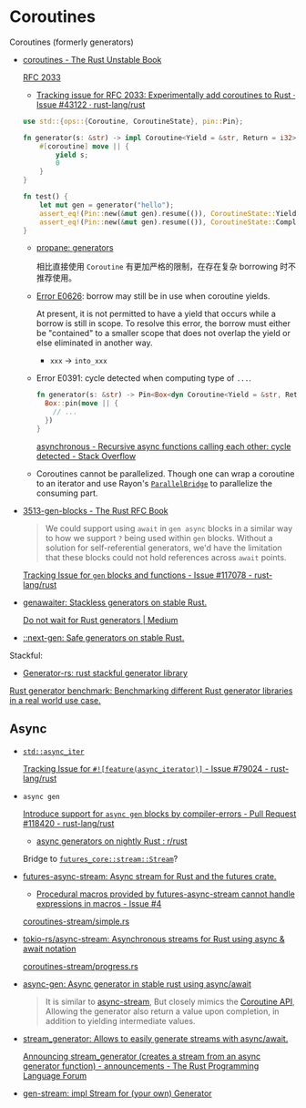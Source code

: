 # Coroutines
Coroutines (formerly generators)

- [coroutines - The Rust Unstable Book](https://doc.rust-lang.org/beta/unstable-book/language-features/coroutines.html)

  [RFC 2033](https://github.com/rust-lang/rfcs/blob/master/text/2033-experimental-coroutines.md)
  - [Tracking issue for RFC 2033: Experimentally add coroutines to Rust · Issue #43122 · rust-lang/rust](https://github.com/rust-lang/rust/issues/43122)

  ```rust
  use std::{ops::{Coroutine, CoroutineState}, pin::Pin};

  fn generator(s: &str) -> impl Coroutine<Yield = &str, Return = i32> {
      #[coroutine] move || {
          yield s;
          0
      }
  }

  fn test() {
      let mut gen = generator("hello");
      assert_eq!(Pin::new(&mut gen).resume(()), CoroutineState::Yielded("hello"));
      assert_eq!(Pin::new(&mut gen).resume(()), CoroutineState::Complete(0));
  }
  ```

  - [propane: generators](https://github.com/withoutboats/propane)

    相比直接使用 `Coroutine` 有更加严格的限制，在存在复杂 borrowing 时不推荐使用。

  - [Error E0626](https://doc.rust-lang.org/error_codes/E0626.html): borrow may still be in use when coroutine yields.

    At present, it is not permitted to have a yield that occurs while a borrow is still in scope. To resolve this error, the borrow must either be "contained" to a smaller scope that does not overlap the yield or else eliminated in another way.

    - `xxx` → `into_xxx`

  - Error E0391: cycle detected when computing type of `...`.

    ```rust
    fn generator(s: &str) -> Pin<Box<dyn Coroutine<Yield = &str, Return = i32> + 'a>> {
      Box::pin(move || {
        // ...
      })
    }
    ```
    [asynchronous - Recursive async functions calling each other: cycle detected - Stack Overflow](https://stackoverflow.com/questions/74737595/recursive-async-functions-calling-each-other-cycle-detected)

  - Coroutines cannot be parallelized. Though one can wrap a coroutine to an iterator and use Rayon's [`ParallelBridge`](https://docs.rs/rayon/latest/rayon/iter/trait.ParallelBridge.html) to parallelize the consuming part.

- [3513-gen-blocks - The Rust RFC Book](https://rust-lang.github.io/rfcs/3513-gen-blocks.html)
  
  > We could support using `await` in `gen async` blocks in a similar way to how we support `?` being used within `gen` blocks. Without a solution for self-referential generators, we'd have the limitation that these blocks could not hold references across `await` points.

  [Tracking Issue for `gen` blocks and functions - Issue #117078 - rust-lang/rust](https://github.com/rust-lang/rust/issues/117078)

- [genawaiter: Stackless generators on stable Rust.](https://github.com/whatisaphone/genawaiter)

  [Do not wait for Rust generators | Medium](https://david-delassus.medium.com/do-not-wait-for-rust-generators-9e7753465f59)
- [::next-gen: Safe generators on stable Rust.](https://github.com/danielhenrymantilla/next-gen-rs)

Stackful:
- [Generator-rs: rust stackful generator library](https://github.com/Xudong-Huang/generator-rs)

[Rust generator benchmark: Benchmarking different Rust generator libraries in a real world use case.](https://github.com/Tuupertunut/rust-generator-benchmark)

## Async
- [`std::async_iter`](https://doc.rust-lang.org/nightly/std/async_iter/index.html)

  [Tracking Issue for `#![feature(async_iterator)]` - Issue #79024 - rust-lang/rust](https://github.com/rust-lang/rust/issues/79024)

- `async gen`

  [Introduce support for `async gen` blocks by compiler-errors - Pull Request #118420 - rust-lang/rust](https://github.com/rust-lang/rust/pull/118420#event-11197765508)
  - [async generators on nightly Rust : r/rust](https://www.reddit.com/r/rust/comments/18e0grb/async_generators_on_nightly_rust/)

  Bridge to [`futures_core::stream::Stream`](https://docs.rs/futures-core/latest/futures_core/stream/trait.Stream.html)?

- [futures-async-stream: Async stream for Rust and the futures crate.](https://github.com/taiki-e/futures-async-stream)
  - [Procedural macros provided by futures-async-stream cannot handle expressions in macros - Issue #4](https://github.com/taiki-e/futures-async-stream/issues/4)

  [coroutines-stream/simple.rs](coroutines-stream/src/bin/simple.rs)

- [tokio-rs/async-stream: Asynchronous streams for Rust using async & await notation](https://github.com/tokio-rs/async-stream)

  [coroutines-stream/progress.rs](coroutines-stream/src/bin/progress.rs)

- [async-gen: Async generator in stable rust using async/await](https://github.com/nurmohammed840/async-gen)

  > It is similar to [async-stream](https://docs.rs/async-stream/latest/async_stream/), But closely mimics the [Coroutine API](https://doc.rust-lang.org/std/ops/trait.Coroutine.html), Allowing the generator also return a value upon completion, in addition to yielding intermediate values.
- [stream\_generator: Allows to easily generate streams with async/await.](https://github.com/Riateche/stream_generator)

  [Announcing stream\_generator (creates a stream from an async generator function) - announcements - The Rust Programming Language Forum](https://users.rust-lang.org/t/announcing-stream-generator-creates-a-stream-from-an-async-generator-function/50655)
- [gen-stream: impl Stream for (your own) Generator](https://github.com/vorot93/gen-stream)
